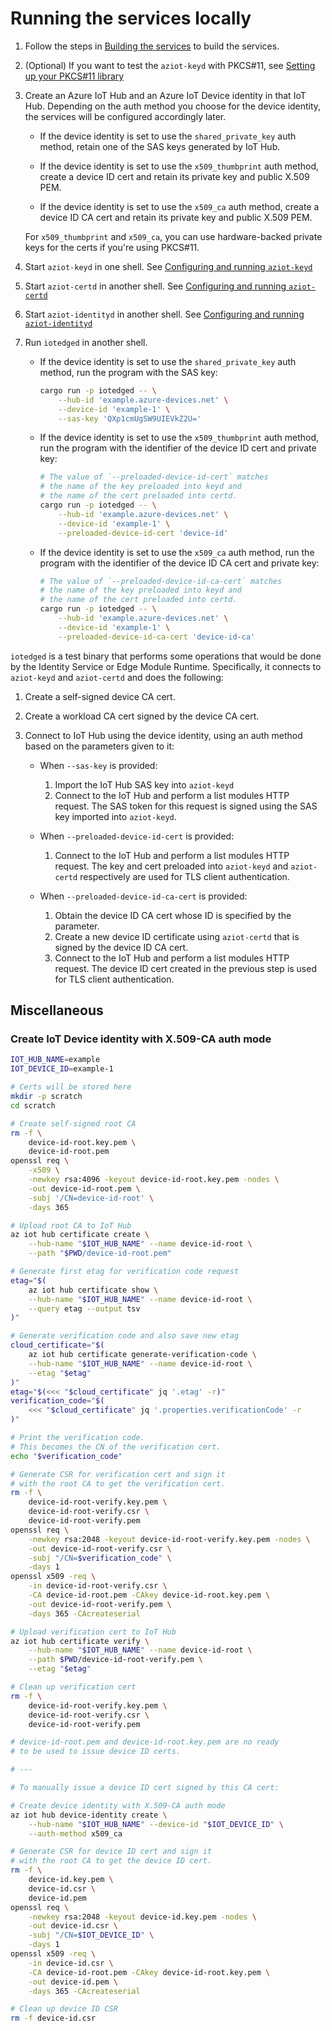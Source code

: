 # Running the services locally

1. Follow the steps in [Building the services](../building.md) to build the services.

1. (Optional) If you want to test the `aziot-keyd` with PKCS#11, see [Setting up your PKCS#11 library](pkcs11.md)

1. Create an Azure IoT Hub and an Azure IoT Device identity in that IoT Hub. Depending on the auth method you choose for the device identity, the services will be configured accordingly later.

    - If the device identity is set to use the `shared_private_key` auth method, retain one of the SAS keys generated by IoT Hub.

    - If the device identity is set to use the `x509_thumbprint` auth method, create a device ID cert and retain its private key and public X.509 PEM.

    - If the device identity is set to use the `x509_ca` auth method, create a device ID CA cert and retain its private key and public X.509 PEM.

    For `x509_thumbprint` and `x509_ca`, you can use hardware-backed private keys for the certs if you're using PKCS#11.

1. Start `aziot-keyd` in one shell. See [Configuring and running `aziot-keyd`](aziot-keyd.md)

1. Start `aziot-certd` in another shell. See [Configuring and running `aziot-certd`](aziot-certd.md)

1. Start `aziot-identityd` in another shell. See [Configuring and running `aziot-identityd`](aziot-identityd.md)

1. Run `iotedged` in another shell.

    - If the device identity is set to use the `shared_private_key` auth method, run the program with the SAS key:

        ```sh
        cargo run -p iotedged -- \
            --hub-id 'example.azure-devices.net' \
            --device-id 'example-1' \
            --sas-key 'QXp1cmUgSW9UIEVkZ2U='
        ```

    - If the device identity is set to use the `x509_thumbprint` auth method, run the program with the identifier of the device ID cert and private key:

        ```sh
        # The value of `--preloaded-device-id-cert` matches
        # the name of the key preloaded into keyd and
        # the name of the cert preloaded into certd.
        cargo run -p iotedged -- \
            --hub-id 'example.azure-devices.net' \
            --device-id 'example-1' \
            --preloaded-device-id-cert 'device-id'
        ```

    - If the device identity is set to use the `x509_ca` auth method, run the program with the identifier of the device ID CA cert and private key:

        ```sh
        # The value of `--preloaded-device-id-ca-cert` matches
        # the name of the key preloaded into keyd and
        # the name of the cert preloaded into certd.
        cargo run -p iotedged -- \
            --hub-id 'example.azure-devices.net' \
            --device-id 'example-1' \
            --preloaded-device-id-ca-cert 'device-id-ca'
        ```

`iotedged` is a test binary that performs some operations that would be done by the Identity Service or Edge Module Runtime. Specifically, it connects to `aziot-keyd` and `aziot-certd` and does the following:

1. Create a self-signed device CA cert.

1. Create a workload CA cert signed by the device CA cert.

1. Connect to IoT Hub using the device identity, using an auth method based on the parameters given to it:

    - When `--sas-key` is provided:
        1. Import the IoT Hub SAS key into `aziot-keyd`
        1. Connect to the IoT Hub and perform a list modules HTTP request. The SAS token for this request is signed using the SAS key imported into `aziot-keyd`.

    - When `--preloaded-device-id-cert` is provided:
        1. Connect to the IoT Hub and perform a list modules HTTP request. The key and cert preloaded into `aziot-keyd` and `aziot-certd` respectively are used for TLS client authentication.

    - When `--preloaded-device-id-ca-cert` is provided:
        1. Obtain the device ID CA cert whose ID is specified by the parameter.
        1. Create a new device ID certificate using `aziot-certd` that is signed by the device ID CA cert.
        1. Connect to the IoT Hub and perform a list modules HTTP request. The device ID cert created in the previous step is used for TLS client authentication.


## Miscellaneous

### Create IoT Device identity with X.509-CA auth mode

```sh
IOT_HUB_NAME=example
IOT_DEVICE_ID=example-1

# Certs will be stored here
mkdir -p scratch
cd scratch

# Create self-signed root CA
rm -f \
    device-id-root.key.pem \
    device-id-root.pem
openssl req \
    -x509 \
    -newkey rsa:4096 -keyout device-id-root.key.pem -nodes \
    -out device-id-root.pem \
    -subj '/CN=device-id-root' \
    -days 365

# Upload root CA to IoT Hub
az iot hub certificate create \
    --hub-name "$IOT_HUB_NAME" --name device-id-root \
    --path "$PWD/device-id-root.pem"

# Generate first etag for verification code request
etag="$(
    az iot hub certificate show \
    --hub-name "$IOT_HUB_NAME" --name device-id-root \
    --query etag --output tsv
)"

# Generate verification code and also save new etag
cloud_certificate="$(
    az iot hub certificate generate-verification-code \
    --hub-name "$IOT_HUB_NAME" --name device-id-root \
    --etag "$etag"
)"
etag="$(<<< "$cloud_certificate" jq '.etag' -r)"
verification_code="$(
    <<< "$cloud_certificate" jq '.properties.verificationCode' -r
)"

# Print the verification code.
# This becomes the CN of the verification cert.
echo "$verification_code"

# Generate CSR for verification cert and sign it
# with the root CA to get the verification cert.
rm -f \
    device-id-root-verify.key.pem \
    device-id-root-verify.csr \
    device-id-root-verify.pem
openssl req \
    -newkey rsa:2048 -keyout device-id-root-verify.key.pem -nodes \
    -out device-id-root-verify.csr \
    -subj "/CN=$verification_code" \
    -days 1
openssl x509 -req \
    -in device-id-root-verify.csr \
    -CA device-id-root.pem -CAkey device-id-root.key.pem \
    -out device-id-root-verify.pem \
    -days 365 -CAcreateserial

# Upload verification cert to IoT Hub
az iot hub certificate verify \
    --hub-name "$IOT_HUB_NAME" --name device-id-root \
    --path $PWD/device-id-root-verify.pem \
    --etag "$etag"

# Clean up verification cert
rm -f \
    device-id-root-verify.key.pem \
    device-id-root-verify.csr \
    device-id-root-verify.pem

# device-id-root.pem and device-id-root.key.pem are no ready
# to be used to issue device ID certs.

# ---

# To manually issue a device ID cert signed by this CA cert:

# Create device identity with X.509-CA auth mode
az iot hub device-identity create \
    --hub-name "$IOT_HUB_NAME" --device-id "$IOT_DEVICE_ID" \
    --auth-method x509_ca

# Generate CSR for device ID cert and sign it
# with the root CA to get the device ID cert.
rm -f \
    device-id.key.pem \
    device-id.csr \
    device-id.pem
openssl req \
    -newkey rsa:2048 -keyout device-id.key.pem -nodes \
    -out device-id.csr \
    -subj "/CN=$IOT_DEVICE_ID" \
    -days 1
openssl x509 -req \
    -in device-id.csr \
    -CA device-id-root.pem -CAkey device-id-root.key.pem \
    -out device-id.pem \
    -days 365 -CAcreateserial

# Clean up device ID CSR
rm -f device-id.csr
```
